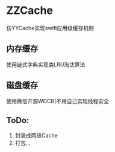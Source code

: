 # ZZCache
仿YYCache实现swift应用级缓存机制
## 内存缓存
使用链式字典实现类LRU淘汰算法
## 磁盘缓存
使用微信开源WDCB(不用自己实现线程安全

## ToDo:
1. 封装成两级Cache
2. 打包...



